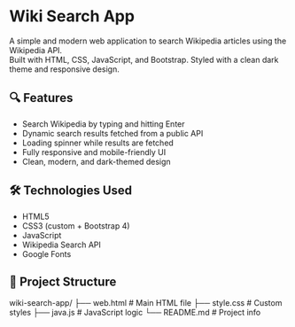 # Wiki Search App

A simple and modern web application to search Wikipedia articles using the Wikipedia API.  
Built with HTML, CSS, JavaScript, and Bootstrap. Styled with a clean dark theme and responsive design.

## 🔍 Features

- Search Wikipedia by typing and hitting Enter
- Dynamic search results fetched from a public API
- Loading spinner while results are fetched
- Fully responsive and mobile-friendly UI
- Clean, modern, and dark-themed design


## 🛠️ Technologies Used

- HTML5
- CSS3 (custom + Bootstrap 4)
- JavaScript 
- Wikipedia Search API
- Google Fonts

## 📁 Project Structure

wiki-search-app/
├── web.html # Main HTML file
├── style.css # Custom styles
├── java.js # JavaScript logic
└── README.md # Project info

